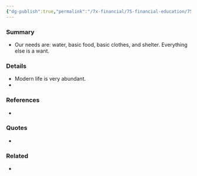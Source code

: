 ```yaml
---
{"dg-publish":true,"permalink":"/7x-financial/75-financial-education/75-01-financial-notes/understand-difference-between-needs-and-wants/","title":"Understand difference between needs and wants","created":"2023-10-10T13:08:38.000+03:00","updated":"2024-02-14T20:17:37.894+03:00"}
---
```



### Summary
- Our needs are: water, basic food, basic clothes, and shelter. Everything else is a want.

### Details
- Modern life is very abundant.
- 

### References
- 

### Quotes
- 

### Related
- 